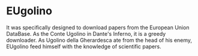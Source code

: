 # EUgolino
It was specifically designed to download papers from the European Union DataBase.
As the Conte Ugolino in Dante's Inferno, it is a greedy downloader.
As Ugolino della Gherardesca ate from the head of his enemy, 
EUgolino feed himself with the knowledge of scientific papers.
